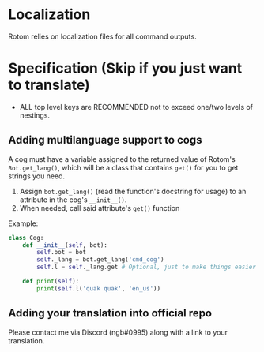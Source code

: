 # Localization
Rotom relies on localization files for all command outputs.

# Specification (Skip if you just want to translate)
- ALL top level keys are RECOMMENDED not to exceed one/two levels of nestings.

## Adding multilanguage support to cogs
A cog must have a variable assigned to the returned value of Rotom's `Bot.get_lang()`, which will be a class that contains `get()` for you to get strings you need.
1. Assign `bot.get_lang()` (read the function's docstring for usage) to an attribute in the cog's `__init__()`.
2. When needed, call said attribute's `get()` function

Example:
```py
class Cog:
    def __init__(self, bot):
        self.bot = bot
        self._lang = bot.get_lang('cmd_cog')
        self.l = self._lang.get # Optional, just to make things easier

    def print(self):
        print(self.l('quak quak', 'en_us'))
```

## Adding your translation into official repo
Please contact me via Discord (ngb#0995) along with a link to your translation.